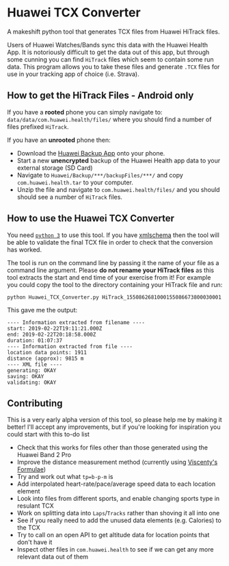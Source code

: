 # Huawei TCX Converter
A makeshift python tool that generates TCX files from Huawei HiTrack files.

Users of Huawei Watches/Bands sync this data with the Huawei Health App. It is notoriously difficult to get the data out of this app, but through some cunning you can find `HiTrack` files which seem to contain some run data. This program allows you to take these files and generate `.TCX` files for use in your tracking app of choice (i.e. Strava).

## How to get the HiTrack Files - Android only

If you have a **rooted** phone you can simply navigate to: `data/data/com.huawei.health/files/` where you should find a number of files prefixed `HiTrack`.

If you have an **unrooted** phone then:
- Download the [Huawei Backup App](https://play.google.com/store/apps/details?id=com.huawei.KoBackup&hl=en_GB) onto your phone.
- Start a new **unencrypted** backup of the Huawei Health app data to your external storage (SD Card)
- Navigate to `Huawei/Backup/***/backupFiles/***/` and copy `com.huawei.health.tar` to your computer.
- Unzip the file and navigate to `com.huawei.health/files/` and you should should see a number of `HiTrack` files.

## How to use the Huawei TCX Converter
You need [`python 3`](https://www.python.org/downloads/) to use this tool. If you have [xmlschema](https://pypi.org/project/xmlschema/) then the tool will be able to validate the final TCX file in order to check that the conversion has worked.

The tool is run on the command line by passing it the name of your file as a command line argument. Please **do not rename your HiTrack files** as this tool extracts the start and end time of your exercise from it! For example you could copy the tool to the directory containing your HiTrack file and run:

    python Huawei_TCX_Converter.py HiTrack_1550862681000155086673800030001

This gave me the output:

    ---- Information extracted from filename ----
    start: 2019-02-22T19:11:21.000Z
    end: 2019-02-22T20:18:58.000Z
    duration: 01:07:37
    ---- Information extracted from file ----
    location data points: 1911
    distance (approx): 9815 m
    ---- XML file ----
    generating: OKAY
    saving: OKAY
    validating: OKAY
    
## Contributing
This is a very early alpha version of this tool, so please help me by making it better! I'll accept any improvements, but if you're looking for inspiration you could start with this to-do list
* Check that this works for files other than those generated using the Huawei Band 2 Pro
* Improve the distance measurement method (currently using [Viscenty's Formulae](https://en.wikipedia.org/wiki/Vincenty%27s_formulae))
* Try and work out what `tp=b-p-m` is
* Add interpolated heart-rate/pace/average speed data to each location element
* Look into files from different sports, and enable changing sports type in resulant TCX
* Work on splitting data into `Laps`/`Tracks` rather than shoving it all into one
* See if you really need to add the unused data elements (e.g. Calories) to the TCX
* Try to call on an open API to get altitude data for location points that don't have it
* Inspect other files in `com.huawei.health` to see if we can get any more relevant data out of them
